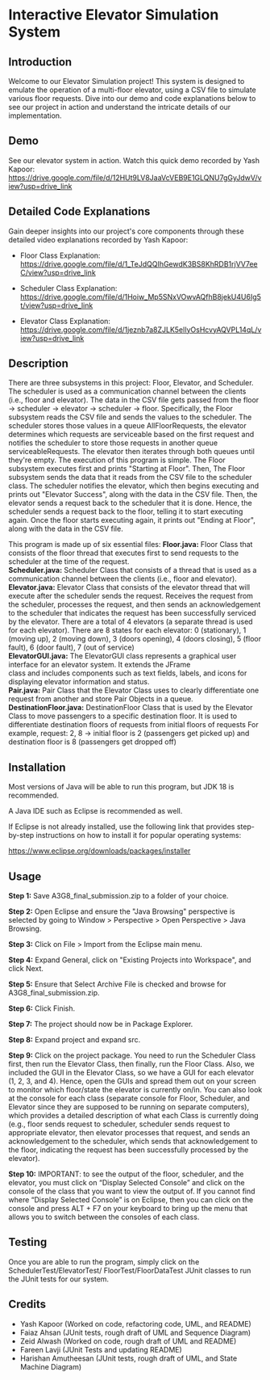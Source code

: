 # Interactive Elevator Simulation System

## Introduction
Welcome to our Elevator Simulation project! This system is designed to emulate the operation of a multi-floor
elevator, using a CSV file to simulate various floor requests. Dive into our demo and code explanations
below to see our project in action and understand the intricate details of our implementation.

## Demo
See our elevator system in action. Watch this quick demo recorded by Yash Kapoor:
https://drive.google.com/file/d/12HUt9LV8JaaVcVEB9E1GLQNU7gGyJdwV/view?usp=drive_link

## Detailed Code Explanations
Gain deeper insights into our project's core components through these detailed video
explanations recorded by Yash Kapoor:

- Floor Class Explanation:
https://drive.google.com/file/d/1_TeJdQQIhGewdK3BS8KhRDB1rjVV7eeC/view?usp=drive_link

- Scheduler Class Explanation:
https://drive.google.com/file/d/1Hoiw_Mp5SNxVOwvAQfhB8jekU4U6Ig5t/view?usp=drive_link

- Elevator Class Explanation:
https://drive.google.com/file/d/1jeznb7a8ZJLK5elIyOsHcvyAQVPL14qL/view?usp=drive_link


## Description
There are three subsystems in this project: Floor, Elevator, and Scheduler.
The scheduler is used as a communication channel between the clients (i.e., floor and elevator).
The data in the CSV file gets passed from the floor -> scheduler -> elevator -> scheduler -> floor. 
Specifically, the Floor subsystem reads the CSV file and sends the values to the scheduler.
The scheduler stores those values in a queue AllFloorRequests, the elevator determines which requests are serviceable based on the first request and notifies the scheduler to store those requests in another queue serviceableRequests. The elevator then iterates through both queues until they're empty. The  execution of this program is simple. The Floor subsystem executes first and prints "Starting at Floor". Then, The Floor subsystem sends the data that it reads from the CSV file to the scheduler class. The scheduler notifies the elevator, which then begins executing and prints out "Elevator Success", along with the data in the CSV file. Then, the elevator sends a request back to the scheduler that it is done. Hence, the scheduler sends a request back to the floor, telling it to start executing again. Once the floor starts executing again, it prints out "Ending at Floor", along with the data in the CSV file. 

This program is made up of six essential files:
	**Floor.java:** Floor Class that consists of the floor thread that executes first to send requests to the scheduler at the time of the request.  
	**Scheduler.java:** Scheduler Class that consists of a thread that is used as a communication channel between the clients (i.e., floor and elevator).  
	**Elevator.java:** Elevator Class that consists of the elevator thread that will 			   
	               execute after the scheduler sends the request.
			   Receives the request from the scheduler, processes the 
			   request, and then sends an acknowledgement to the scheduler
		         that indicates the request has been successfully serviced by
			   the elevator. There are a total of 4 elevators (a separate 
			   thread is used for each elevator).
		         There are 8 states for each elevator: 
		         0 (stationary), 1 (moving up), 2 (moving down), 3 (doors 
		         opening), 4 (doors closing), 5 (floor fault), 6 (door fault), 
                     7 (out of service)  
	**ElevatorGUI.java:** The ElevatorGUI class represents a graphical user 
 				interface for an elevator system. It extends the JFrame  
		            class and includes components such as text fields, labels, 
				and icons for displaying elevator information and status.  
	**Pair.java:** Pair Class that the Elevator Class uses to clearly differentiate 
		     one request from another and store Pair Objects in a queue.   
	**DestinationFloor.java:** DestinationFloor Class that is used by the Elevator 
				     Class to move passengers to a specific destination 
				     floor. It is used to differentiate destination floors 
				     of requests from initial floors of requests
 			           For example, request: 2, 8 -> initial floor is 2 
				     (passengers get picked up) and destination floor is 8 
				     (passengers get dropped off)


## Installation
Most versions of Java will be able to run this program, but JDK 18 is recommended. 

A Java IDE such as Eclipse is recommended as well. 

If Eclipse is not already installed, use the following link that provides step-by-step instructions
on how to install it for popular operating systems:

https://www.eclipse.org/downloads/packages/installer

## Usage
**Step 1:** Save A3G8_final_submission.zip to a folder of your choice.

**Step 2:** Open Eclipse and ensure the "Java Browsing" perspective is selected
	  by going to Window > Perspective > Open Perspective > Java Browsing.

**Step 3:** Click on File > Import from the Eclipse main menu.

**Step 4:** Expand General, click on "Existing Projects into Workspace", and click Next.

**Step 5:** Ensure that Select Archive File is checked and browse for A3G8_final_submission.zip.

**Step 6:** Click Finish. 

**Step 7:** The project should now be in Package Explorer.

**Step 8:** Expand project and expand src.

**Step 9:** Click on the project package. You need to run the Scheduler Class first, then run the Elevator Class, 
	then finally, run the Floor Class. Also, we included the GUI in the Elevator Class, so we have a GUI
	for each elevator (1, 2, 3, and 4). Hence, open the GUIs and spread them out on your screen to monitor
	which floor/state the elevator is currently on/in. You can also look at the console for each class
	(separate console for Floor, Scheduler, and Elevator since they are supposed to be running on separate computers),
	which provides a detailed description of what each Class is currently doing (e.g., floor sends request to scheduler,
	scheduler sends request to appropriate elevator, then elevator processes that request, and sends an acknowledgement
	to the scheduler, which sends that acknowledgement to the floor, indicating the request has been successfully
	processed by the elevator). 

**Step 10:** IMPORTANT: to see the output of the floor, scheduler, and the elevator, you must click on “Display Selected Console”
	and click on the console of the class that you want to view the output of. If you cannot find where “Display Selected Console”
	is on Eclipse, then you can click on the console and press ALT + F7 on your keyboard to bring up the menu that allows you to
	switch between the consoles of each class.

## Testing
Once you are able to run the program, simply click on the SchedulerTest/ElevatorTest/ FloorTest/FloorDataTest JUnit classes
to run the JUnit tests for our system. 


## Credits
- Yash Kapoor 		(Worked on code, refactoring code, UML, and README)
- Faiaz Ahsan 		(JUnit tests, rough draft of UML and Sequence Diagram)
- Zeid Alwash 		(Worked on code, rough draft of UML and README)
- Fareen Lavji	  	(JUnit Tests and updating README) 
- Harishan Amutheesan	(JUnit tests, rough draft of UML, and State Machine Diagram)
